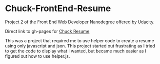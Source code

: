 Chuck-FrontEnd-Resume
=====================

Project 2 of the Front End Web Developer Nanodegree offered by Udacity.

Direct link to gh-pages for [Chuck Resume](http://chillieguy.github.io/Chuck-FrontEnd-Resume/)

This was a project that required me to use helper code to create a resume using only javascript and json.  This project started out frustrating as I tried to get the code to display what I wanted, but became much easier as I figured out how to use helper.js.

